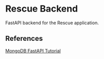 # Rescue Backend

FastAPI backend for the Rescue application.

## References

[MongoDB FastAPI Tutorial](https://testdriven.io/blog/fastapi-mongo/)
